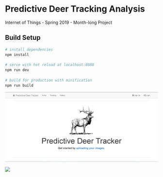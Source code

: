 # Predictive Deer Tracking Analysis

Internet of Things - Spring 2019 - Month-long Project

## Build Setup

``` bash
# install dependencies
npm install

# serve with hot reload at localhost:8080
npm run dev

# build for production with minification
npm run build
```

![](demonstration-gif.gif)

![](https://github.com/MMShep97/Predictive-Deer-Tracking/blob/master/IOT_Poster.png?raw=true)
